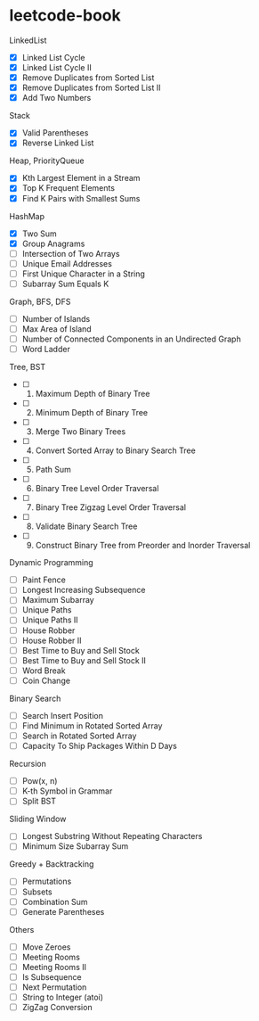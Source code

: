 # leetcode-book

LinkedList

- [x] Linked List Cycle
- [x] Linked List Cycle II
- [x] Remove Duplicates from Sorted List
- [x] Remove Duplicates from Sorted List II
- [x] Add Two Numbers

Stack

- [x]  Valid Parentheses
- [x]  Reverse Linked List

Heap, PriorityQueue

- [x] Kth Largest Element in a Stream
- [x] Top K Frequent Elements
- [x] Find K Pairs with Smallest Sums

HashMap

- [x] Two Sum
- [x] Group Anagrams
- [ ] Intersection of Two Arrays
- [ ] Unique Email Addresses
- [ ] First Unique Character in a String
- [ ] Subarray Sum Equals K

Graph, BFS, DFS

- [ ] Number of Islands
- [ ] Max Area of Island
- [ ] Number of Connected Components in an Undirected Graph
- [ ] Word Ladder

Tree, BST

- [ ] 1. Maximum Depth of Binary Tree
- [ ] 2. Minimum Depth of Binary Tree
- [ ] 3. Merge Two Binary Trees
- [ ] 4. Convert Sorted Array to Binary Search Tree
- [ ] 5. Path Sum
- [ ] 6. Binary Tree Level Order Traversal
- [ ] 7. Binary Tree Zigzag Level Order Traversal
- [ ] 8. Validate Binary Search Tree
- [ ] 9. Construct Binary Tree from Preorder and Inorder Traversal

Dynamic Programming

- [ ] Paint Fence
- [ ] Longest Increasing Subsequence
- [ ] Maximum Subarray
- [ ] Unique Paths
- [ ] Unique Paths II
- [ ] House Robber
- [ ] House Robber II
- [ ] Best Time to Buy and Sell Stock
- [ ] Best Time to Buy and Sell Stock II
- [ ] Word Break
- [ ] Coin Change

Binary Search

- [ ] Search Insert Position
- [ ] Find Minimum in Rotated Sorted Array
- [ ] Search in Rotated Sorted Array
- [ ] Capacity To Ship Packages Within D Days

Recursion

- [ ] Pow(x, n)
- [ ] K-th Symbol in Grammar
- [ ] Split BST

Sliding Window

- [ ] Longest Substring Without Repeating Characters
- [ ] Minimum Size Subarray Sum

Greedy + Backtracking

- [ ] Permutations
- [ ] Subsets
- [ ] Combination Sum
- [ ] Generate Parentheses

Others

- [ ] Move Zeroes
- [ ] Meeting Rooms
- [ ] Meeting Rooms II
- [ ] Is Subsequence
- [ ] Next Permutation
- [ ] String to Integer (atoi)
- [ ] ZigZag Conversion
